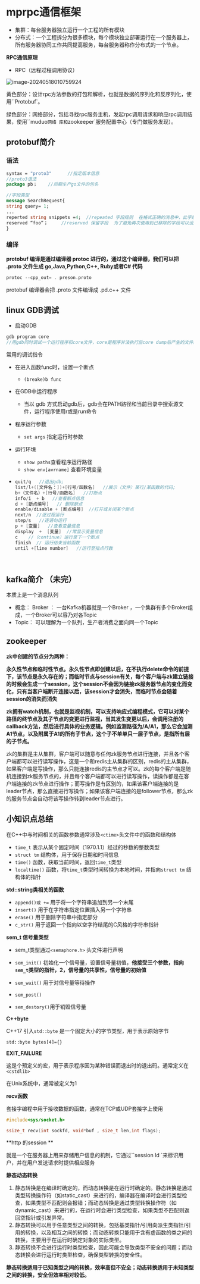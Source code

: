 # mprpc通信框架





* 集群：每台服务器独立运行一个工程的所有模块
* 分布式：一个工程拆分为很多模块，每个模块独立部署运行在一个服务器上，所有服务器协同工作共同提高服务，每台服务器称作分布式的一个节点。



**RPC通信原理**

* RPC（远程过程调用协议）

![image-20240518010759924](../../../AppData/Roaming/Typora/typora-user-images/image-20240518010759924.png)

​	黄色部分：设计rpc方法参数的打包和解析，也就是数据的序列化和反序列化，使用``Protobuf`。

​	绿色部分：网络部分，包括寻找rpc服务主机，发起rpc调用请求和响应rpc调用结果，使用``muduo`网络
库和`zookeeper`服务配置中心（专门做服务发现）。



## protobuf简介

### 语法

~~~protobuf
syntax = "proto3"      //指定版本信息
//proto3语法
package pb；    //后期生产go文件的包名

//字段类型
message SearchRequest{
string query= 1;
...
reperted string snippets =4;  //repeated 字段规则  在格式正确的消息中，此字段类型可以重复零次 或多次。系统会保留重复值的顺序
reserved “foo”；     //reserved 保留字段  为了避免再次使用到已移除的字段可以设定保留字段。如果任何未来用户尝试使用这些字段标识符，编译器就会报错
}
~~~





### 编译

**protobuf 编译是通过编译器 protoc 进行的，通过这个编译器，我们可以把 .proto 文件生成 go,Java,Python,C++, Ruby或者C# 代码**

~~~C++
protoc --cpp_out= . preson.proto
~~~

protobuf 编译器会把 .proto 文件编译成 .pd.c++ 文件





## linux GDB调试

* 启动GDB

~~~c
gdb program core
//用gdb同时调试一个运行程序和core文件，core是程序非法执行后core dump后产生的文件。

~~~

常用的调试指令

* 在进入函数func时，设置一个断点
  * `(breake)b func`

* 在GDB中运行程序

  * 当以 gdb 方式启动gdb后，gdb会在PATH路径和当前目录中搜索源文件，运行程序使用r或是run命令

* 程序运行参数

  * `set args` 指定运行时参数

* 运行环境

  * `show paths`查看程序运行路径
  * `show env[avrname]` 查看环境变量

* ~~~C
  quit/q   //退出gdb;
  list/l+([文件名：])+[行号/函数名]   //展示（文件）某行/某函数的代码;
  b+（文件名）+[行号/函数名]   //打断点
  info/i  + b   //查看断点信息
  d + [断点编号]   // 删除断点
  enable/disable + [断点编号]  //打开或关闭某个断点
  next/n  //逐过程运行
  step/s   //逐语句运行
  p + [变量]   //查看变量信息
  display  +  [变量]  //常显示变量信息
  c    //（continue）运行至下一个断点
  finish  // 运行结束当前函数
  until +[line number]   //运行至指点行数
      
      
  ~~~





## kafka简介 （未完）

本质上是一个消息队列

* 概念： Broker  ： 一台Kafka机器就是一个Broker ，一个集群有多个Broker组成，一个Broker可以容乃对各Topic
* Topic： 可以理解为一个队列，生产者消费之面向同一个Topic



## zookeeper

**zk中创建的节点分为两种：**

​	**永久性节点和临时性节点。永久性节点即创建以后，在不执行delete命令的前提下，该节点是永久存在的；而临时节点与session有关，每个客户端与zk建立链接的时候会生成一个session，这个session不会因为链接zk服务器节点的变化而变化，只有当客户端断开连接以后，该session才会消失，而临时节点会随着session的消失而消失**

​	**zk拥有watch机制，也就是监视机制，可以支持响应式编程模式，它可以对某个路径的终节点及其子节点的变更进行监视，当其发生变更以后，会调用注册的callback方法，然后进行具体的业务逻辑。例如监测路径为/A/A1，那么它会加测A1节点，以及附属于A1的所有子节点，这个子不单单只一层子节点，是指所有层的子节点。**



​	zk的集群是主从集群，客户端可以随意与任何zk服务节点进行连接，并且各个客户端都可以进行读写操作，这是一个和redis主从集群的区别，redis的主从集群，如果客户端是写操作，那么只能连接redis的主节点才可以。zk的每个客户端是随机连接到zk服务节点的，并且每个客户端都可以进行读写操作，读操作都是在客户端连接的zk节点进行操作；而写操作是有区别的，如果该客户端连接的是leader节点，那么直接进行写操作；如果该客户端连接的是follower节点，那么zk的服务节点会自动将该写操作转到leader节点进行。







##  小知识点总结

在C++中与时间相关的函数参数通常涉及`<ctime>`头文件中的函数和结构体

* `time_t` 表示从某个固定时间（1970.1.1）经过的秒数的整数类型
*  `struct tm`  结构体，用于保存日期和时间信息
* `time()`  函数，获取当前时间，返回`time_t`类型
* `localtime()` 函数，将`time_t`类型时间转换为本地时间，并指向`struct tm`  结构体的指针





**std::string类相关的函数**

* `append()或 +=`  用于将一个字符串追加到另一个末尾
* `insert()`  用于在字符串指定位置插入另一个字符串
* `erase()`  用于删除字符串中指定部分
* `c_str()`  用于返回一个指向以空字符结尾的C风格的字符串指针



 

**sem_t 信号量类型**

* sem_t类型通过`<semaphore.h>` 头文件进行声明
* `sem_init()`  初始化一个信号量，设置信号量初值，**他接受三个参数，指向`sem_t`类型的指针，2，信号量的共享性，信号量的初始值**
* `sem_wait()` 用于对信号量等待操作
* `sem_post()`

* `sem_destory()`用于销毁信号量







**C++byte**

C++17 引入`std::byte`  是一个固定大小的字节类型，用于表示原始字节

`std::byte bytes[4]={}`



**EXIT_FAILURE**

这是个预定义的宏，用于表示程序因为某种错误而退出时的退出码。通常定义在`<cstdlib>`

在Unix系统中，通常被定义为1





 **recv函数**

套接字编程中用于接收数据的函数，通常在TCP或UDP套接字上使用

~~~C
#include<sys/socket.h>

ssize_t recv(int sockfd, void*buf , size_t len,int flags);
~~~





**http 的session **

就是一个在服务器上用来存储用户信息的机制，它通过``session Id `来标识用户，并在用户发送请求时提供相应服务



**静态动态转换**

1. 静态转换是在编译时确定的，而动态转换是在运行时确定的。静态转换是通过类型转换操作符（如static_cast）来进行的，编译器在编译时会进行类型检查，如果类型不匹配则会报错；而动态转换是通过类型转换操作符（如dynamic_cast）来进行的，在运行时会进行类型检查，如果类型不匹配则返回空指针或引发异常。
2. 静态转换可以用于任意类型之间的转换，包括基类指针/引用向派生类指针/引用的转换，以及相互之间的转换；而动态转换只能用于含有虚函数的类之间的转换，主要用于在运行时确定对象的实际类型。
3. 静态转换不会进行运行时类型检查，因此可能会导致类型不安全的问题；而动态转换会进行运行时类型检查，确保类型转换的安全性。

**静态转换适用于已知类型之间的转换，效率高但不安全；动态转换适用于未知类型之间的转换，安全但效率相对较低。**



